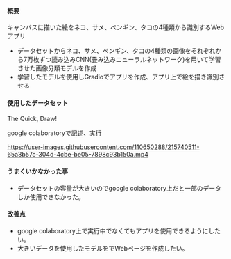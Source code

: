 #### 概要
キャンバスに描いた絵をネコ、サメ、ペンギン、タコの4種類から識別するWebアプリ

* データセットからネコ、サメ、ペンギン、タコの4種類の画像をそれぞれから7万枚ずつ読み込みCNN(畳み込みニューラルネットワーク)を用いて学習させた画像分類モデルを作成
* 学習したモデルを使用しGradioでアプリを作成、アプリ上で絵を描き識別させる

#### 使用したデータセット 
The Quick, Draw!

google colaboratoryで記述、実行

https://user-images.githubusercontent.com/110650288/215740511-65a3b57c-304d-4cbe-be05-7898c93b150a.mp4

#### うまくいかなかった事
* データセットの容量が大きいのでgoogle colaboratory上だと一部のデータしか使用できなかった。

#### 改善点
* google colaboratory上で実行中でなくてもアプリを使用できるようにしたい。
* 大きいデータを使用したモデルをでWebページを作成したい。

